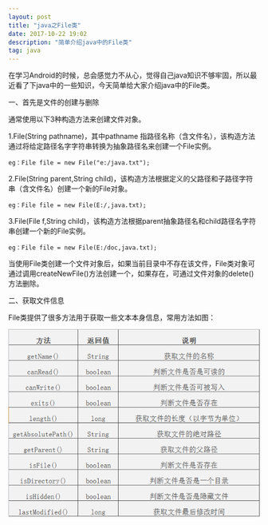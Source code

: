 ```yaml
---
layout: post
title: "java之File类"
date: 2017-10-22 19:02
description: "简单介绍java中的File类"
tag: java
---
```


在学习Android的时候，总会感觉力不从心，觉得自己java知识不够牢固，所以最近看了下java中的一些知识，今天简单给大家介绍java中的File类。

一、首先是文件的创建与删除

通常使用以下3种构造方法来创建文件对象。

1.File(String pathname)，其中pathname 指路径名称（含文件名），该构造方法通过将给定路径名字字符串转换为抽象路径名来创建一个File实例。
```
eg：File file = new File("e:/java.txt");
```

2.File(String parent,String child)，该构造方法根据定义的父路径和子路径字符串（含文件名）创建一个新的File对象。
```
eg：File file = new File(E:/,java.txt);
```

3.File(File f,String child)，该构造方法根据parent抽象路径名和child路径名字符串创建一个新的File实例。
```
eg：File file = new File(E:/doc,java.txt);
```

当使用File类创建一个文件对象后，如果当前目录中不存在该文件，File类对象可通过调用createNewFile()方法创建一个，如果存在，可通过文件对象的delete()方法删除。

二、获取文件信息

File类提供了很多方法用于获取一些文本本身信息，常用方法如图：
<div>
  <img src="/images/image/File.png">
</div>
